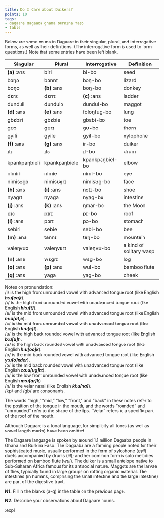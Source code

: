 ```yaml
---
title: Do I Care about Duikers? 
points: 10
tags:
- dagaare dagaaba ghana burkina faso 
- table
---
```


Below are some nouns in Dagaare in their singular, plural, and interrogative forms, as well as their definitions. (The interrogative form is used to form questions.) Note that some entries have been left blank.


|Singular| Plural| Interrogative| Definition|
|-|-|-|-|
|**(a)** :ans | biri | bi-bo | seed|
|bɔŋɔ | bɔnnɪ | bɔŋ-bo | lizard|
|boŋo | **(b)** :ans | boŋ-bo | donkey|
|dɛrɛ | dɛrrɪ | **(c)** :ans | ladder|
|dunduli | dundulo | dundul-bo | maggot|
|**(d)** :ans | **(e)** :ans | foloŋfug-bo | lung|
|gbɛbiri | gbɛbie | gbɛbi-bo | toe|
|gʊɔ | gʊrɪ | gʊ-bo | thorn|
|gyili | gyile | gyil-bo | xylophone|
|**(f)** :ans | **(g)** :ans | ir-bo | duiker|
|ɪlɪ | ɪlɛ | ɪl-bo | drum|
|kpankpaŋbieli | kpankpaŋbiele | kpankpaŋbiel-bo | elbow|
|nimiri | nimie | nimi-bo | eye|
|nimisʊgɔ | nimisʊgrɪ | nimisʊg-bo | face|
|**(h)** :ans | **(i)** :ans | nɔtɪ-bo | shoe|
|nyagrɪ | nyaga | nyag-bo | intestine|
|**(j)** :ans | **(k)** :ans | ŋmar-bo | the Moon|
|pɪɛ | pɪrɪ | pɪ-bo | roof|
|**(l)** :ans | pɔrɪ | pɔ-bo | stomach|
|sebiri | sebie | sebi-bo | bee|
|**(m)** :ans | tannɪ | taŋ-bo | mountain|
|valeŋvʊɔ | valeŋvʊrɪ | valeŋvʊ-bo | a kind of solitary wasp|
|**(n)** :ans | wɛgrɪ | wɛg-bo | log|
|**(o)** :ans | **(p)** :ans | wul-bo | bamboo flute|
|**(q)** :ans | yaga | yag-bo | cheek|

Notes on pronunciation:
<br>/i/ is the high front unrounded vowel with advanced tongue root (like English ***h:u[ea]t***).
<br>/ɪ/ is the high front unrounded vowel with unadvanced tongue root (like English ***bi:u[t]***).
<br>/e/ is the mid front unrounded vowel with advanced tongue root (like English ***m:u[at]e***).
<br>/ɛ/ is the mid front unrounded vowel with unadvanced tongue root (like English ***b:u[e]t***).
<br>/u/ is the high back rounded vowel with advanced tongue root (like English ***b:u[u]t***).
<br>/ʊ/ is the high back rounded vowel with unadvanced tongue root (like English ***h:u[oo]k***).
<br>/o/ is the mid back rounded vowel with advanced tongue root (like English ***y:u[o]nder***).
<br>/ɔ/ is the mid back rounded vowel with unadvanced tongue root (like English ***ca:u[ug]ht***).
<br>/a/ is the low front unrounded vowel with unadvanced tongue root (like English ***m:u[ar]k***).
<br>/ŋ/ is the velar nasal (like English ***ki:u[ng]***).
<br>/kp/ and /gb/ are consonants.

The words “high,” “mid,” “low,” “front,” and “back” in these notes refer to the position of the tongue in the
mouth, and the words “rounded” and “unrounded” refer to the shape of the lips. “Velar” refers to a specific
part of the roof of the mouth.

Although Dagaare is a tonal language, for simplicity all tones (as well as vowel length marks) have been
omitted.

The Dagaare language is spoken by around 1.1 million Dagaaba people in Ghana and Burkina Faso. The
Dagaaba are a farming people noted for their sophisticated music, usually performed in the form of xylophone (*gyil*) duets accompanied by drums (*iil*); another common form is solo melodies performed on bamboo
flute (*wul*). The duiker is a small antelope native to Sub-Saharan Africa famous for its antisocial nature. Maggots are the larvae of flies, typically found in large groups on rotting organic material. The intestines (in humans, comprising the small intestine and the large intestine) are part of the digestive tract.

**N1.** Fill in the blanks (a-q) in the table on the previous page.

**N2.** Describe your observations about Dagaare nouns.

:expl

